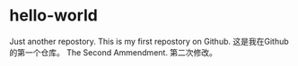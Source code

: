 # hello-world
Just another repostory.
This is my first repostory on Github.
这是我在Github的第一个仓库。
The Second Ammendment.
第二次修改。
